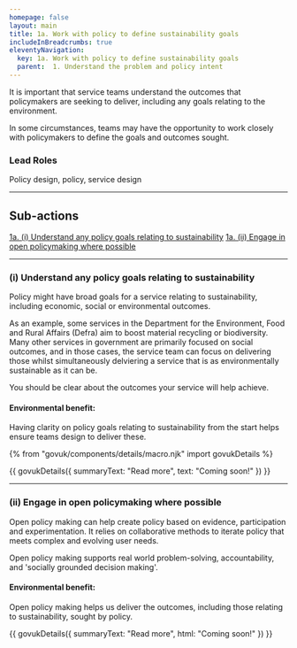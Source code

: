 ```yaml
---
homepage: false
layout: main
title: 1a. Work with policy to define sustainability goals
includeInBreadcrumbs: true
eleventyNavigation:
  key: 1a. Work with policy to define sustainability goals
  parent:  1. Understand the problem and policy intent
---
```


It is important that service teams understand the outcomes that policymakers are seeking to deliver, including any goals relating to the environment. 

In some circumstances, teams may have the opportunity to work closely with policymakers to define the goals and outcomes sought.

###  Lead Roles

Policy design, policy, service design

* * *

## Sub-actions

[1a. (i) Understand any policy goals relating to sustainability](#(i)-understand-any-policy-goals-relating-tosustainability)
[1a. (ii) Engage in open policymaking where possible ](#(ii)-engage-in-open-policymaking-where-possible)
* * *

###  (i) Understand any policy goals relating to sustainability

Policy might have broad goals for a service relating to sustainability, including economic, social or environmental outcomes. 

As an example, some services in the Department for the Environment, Food and Rural Affairs (Defra) aim to boost material recycling or biodiversity. Many other services in government are primarily focused on social outcomes, and in those cases, the service team can focus on delivering those whilst simultaneously delviering a service that is as environmentally sustainable as it can be.

You should be clear about the outcomes your service will help achieve. 

#### Environmental benefit: 
Having clarity on policy goals relating to sustainability from the start helps ensure teams design to deliver these.

{% from "govuk/components/details/macro.njk" import govukDetails %}

{{ govukDetails({
  summaryText: "Read more",
  text: "Coming soon!"
}) }}
* * *

###  (ii) Engage in open policymaking where possible

Open policy making can help create policy based on evidence, participation and experimentation. It relies on collaborative methods to iterate policy that meets complex and evolving user needs.

Open policy making supports real world problem-solving, accountability, and 'socially grounded decision making'.

#### Environmental benefit: 
Open policy making helps us deliver the outcomes, including those relating to sustainability, sought by policy.

{{ govukDetails({
  summaryText: "Read more",
  html: "Coming soon!"
}) }}
